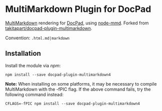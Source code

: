 # MultiMarkdown Plugin for DocPad
[MultiMarkdown](http://fletcherpenney.net/multimarkdown/) rendering for
[DocPad](https://docpad.org), using
[node-mmd](https://github.com/mnichols/node-mmd). Forked from
[takitapart/docpad-plugin-multimarkdown](https://github.com/takitapart/docpad-plugin-multimarkdown).

Convention:  `.html.md|markdown`


## Installation

Install the module via _npm_:

```
npm install --save docpad-plugin-multimarkdown4
```

**Note:** When installing on some platforms, it may be necessary to compile
MultiMarkdown with the -fPIC flag. If the above command fails, try the
following command instead:

    CFLAGS=-fPIC npm install --save docpad-plugin-multimarkdown4

